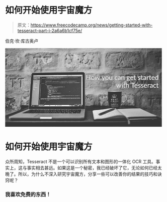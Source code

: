 # 如何开始使用宇宙魔方

> 原文：<https://www.freecodecamp.org/news/getting-started-with-tesseract-part-i-2a6a6b1cf75e/>

伯克·坎·库古奥卢

![lNDt-PsdIWAxislcvmhKT1Y5ysGyjPB1dtNo](img/4688320a6e2c3d6653dc383e46c91d38.png)

# 如何开始使用宇宙魔方

众所周知，Tesseract 不是一个可以识别所有文本和图形的一体化 OCR 工具。事实上，这与事实相去甚远。如果这是一个秘密，我已经破坏了它，无论如何已经太晚了。所以，为什么不深入研究宇宙魔方，分享一些可以改善你的结果的技巧和诀窍呢？

### 我喜欢免费的东西！
